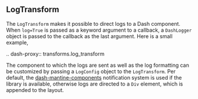 ## LogTransform

The `LogTransform` makes it possible to direct logs to a Dash component. When `log=True` is passed as a keyword argument to a callback, a `DashLogger` object is passed to the callback as the last argument. Here is a small example,

.. dash-proxy:: transforms.log_transform

The component to which the logs are sent as well as the log formatting can be customized by passing a `LogConfig` object to the `LogTransform`. Per default, the [dash-mantine-components](https://github.com/snehilvj/dash-mantine-components) notification system is used if the library is available, otherwise logs are directed to a `Div` element, which is appended to the layout. 



